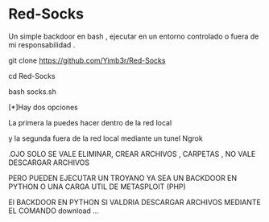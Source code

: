 # Red-Socks
Un simple backdoor en bash , ejecutar en un entorno controlado o fuera de mi responsabilidad .

git clone https://github.com/Yimb3r/Red-Socks

cd Red-Socks

bash socks.sh

[*]Hay dos opciones

La primera la puedes hacer dentro de la red local

y la segunda fuera de la red local mediante un tunel Ngrok


.OJO SOLO SE VALE ELIMINAR, CREAR ARCHIVOS , CARPETAS , 
NO VALE DESCARGAR ARCHIVOS 

PERO PUEDEN EJECUTAR UN TROYANO YA SEA UN BACKDOOR EN PYTHON
O UNA CARGA UTIL DE METASPLOIT (PHP)

El BACKDOOR EN PYTHON SI VALDRIA DESCARGAR ARCHIVOS
MEDIANTE EL COMANDO download ...

